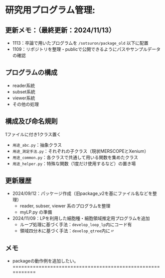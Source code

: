 # 研究用プログラム管理: 

## 更新メモ：（最終更新：2024/11/13）
- 1113：卒論で用いたプログラムを `/sotsuron/package_old` 以下に配置
- 1109：リポジトリを整理・publicで公開できるようにパスやサンプルデータの確認

## プログラムの構成
- reader系統
- subset系統
- viewer系統
- その他の処理

## 構成及び命名規則
1ファイルに付き1クラス置く
- `用途_abc.py`：抽象クラス
- `用途_測定手法.py`：それぞれの子クラス（現状MERSCOPEとXenium）
- `用途_common.py`：各クラスで共通して用いる関数を集めたクラス
- `用途_helper.py`：特殊な関数（1度だけ使用するなど）の置き場


## 更新履歴
- 2024/09/12：パッケージ作成（旧package_v2を基にファイル名などを整理）
  - reader, subser, viewer 系のプログラムを整理
  - myLP.py の準備
- 2024/11/09：LPを利用した細胞種・細胞領域推定用プログラムを追加
  - ループ処理に基づく手法：`develop_loop_lp`内にコード有
  - 領域四分木に基づく手法：`develop_qtree`内に〃


## メモ
- packageの動作例を追加したい。
===========================================================





